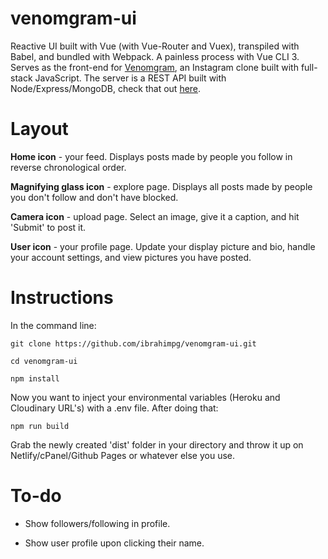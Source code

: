 # venomgram-ui
Reactive UI built with Vue (with Vue-Router and Vuex), transpiled with Babel, and bundled with Webpack. A painless process with Vue CLI 3. Serves as the front-end for [Venomgram](https://venomgram.netlify.com), an Instagram clone built with full-stack JavaScript. The server is a REST API built with Node/Express/MongoDB, check that out [here](https://github.com/ibrahimpg/venomgram-server).

# Layout

**Home icon** - your feed. Displays posts made by people you follow in reverse chronological order.

**Magnifying glass icon** - explore page. Displays all posts made by people you don't follow and don't have blocked.

**Camera icon** - upload page. Select an image, give it a caption, and hit 'Submit' to post it.

**User icon** - your profile page. Update your display picture and bio, handle your account settings, and view pictures you have posted.

# Instructions

In the command line:

`git clone https://github.com/ibrahimpg/venomgram-ui.git`

`cd venomgram-ui`

`npm install`

Now you want to inject your environmental variables (Heroku and Cloudinary URL's) with a .env file. After doing that:

`npm run build`

Grab the newly created 'dist' folder in your directory and throw it up on Netlify/cPanel/Github Pages or whatever else you use.

# To-do

* Show followers/following in profile.

* Show user profile upon clicking their name.
